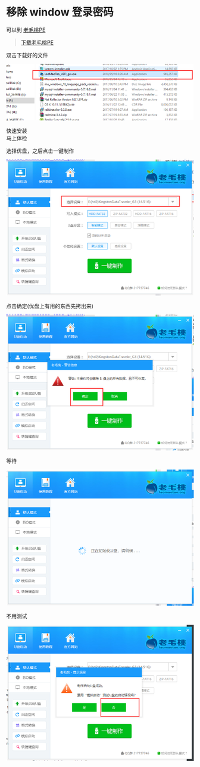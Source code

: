 # 移除 window 登录密码

可以到 [老毛桃PE](http://www.laomaotao.org/)   
> [下载老毛桃PE](http://down.lmtxz1.com/20180512/LaoMaoTao_UEFI_gw.exe)   

双击下载好的文件

![1](removewinpwd/1.png)

快速安装   
马上体检

选择优盘，之后点击一键制作

![2](removewinpwd/2.png)

点击确定(优盘上有用的东西先拷出来)

![3](removewinpwd/3.png)

等待

![4](removewinpwd/4.png)

不用测试

![5](removewinpwd/5.png)
